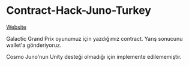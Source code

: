 # Contract-Hack-Juno-Turkey

[Website](https://galacticgp.com/)<br/>


Galactic Grand Prix oyunumuz için yazdığımız contract.
Yarış sonucunu wallet'a gönderiyoruz.

Cosmo Juno'nun Unity desteği olmadığı için implemente edilememiştir.

